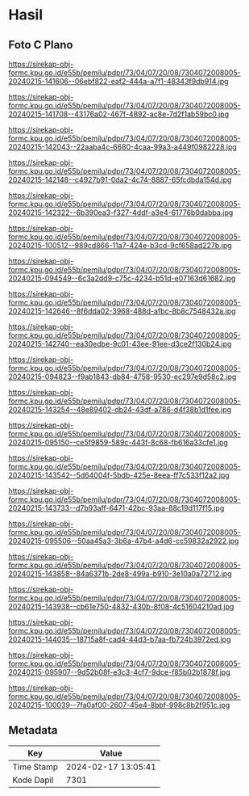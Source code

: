 # Hasil

## Foto C Plano

https://sirekap-obj-formc.kpu.go.id/e55b/pemilu/pdpr/73/04/07/20/08/7304072008005-20240215-141606--06ebf822-eaf2-444a-a7f1-48343f9db914.jpg

https://sirekap-obj-formc.kpu.go.id/e55b/pemilu/pdpr/73/04/07/20/08/7304072008005-20240215-141708--43176a02-467f-4892-ac8e-7d2f1ab59bc0.jpg

https://sirekap-obj-formc.kpu.go.id/e55b/pemilu/pdpr/73/04/07/20/08/7304072008005-20240215-142043--22aaba4c-6680-4caa-99a3-a449f0982228.jpg

https://sirekap-obj-formc.kpu.go.id/e55b/pemilu/pdpr/73/04/07/20/08/7304072008005-20240215-142148--c4927b91-0da2-4c74-8887-65fcdbda154d.jpg

https://sirekap-obj-formc.kpu.go.id/e55b/pemilu/pdpr/73/04/07/20/08/7304072008005-20240215-142322--6b390ea3-f327-4ddf-a3e4-61776b0dabba.jpg

https://sirekap-obj-formc.kpu.go.id/e55b/pemilu/pdpr/73/04/07/20/08/7304072008005-20240215-100512--989cd866-11a7-424e-b3cd-9cf658ad227b.jpg

https://sirekap-obj-formc.kpu.go.id/e55b/pemilu/pdpr/73/04/07/20/08/7304072008005-20240215-094549--6c3a2dd9-c75c-4234-b51d-e07163d61682.jpg

https://sirekap-obj-formc.kpu.go.id/e55b/pemilu/pdpr/73/04/07/20/08/7304072008005-20240215-142646--8f6dda02-3968-488d-afbc-8b8c7548432a.jpg

https://sirekap-obj-formc.kpu.go.id/e55b/pemilu/pdpr/73/04/07/20/08/7304072008005-20240215-142740--ea30edbe-9c01-43ee-91ee-d3ce2f130b24.jpg

https://sirekap-obj-formc.kpu.go.id/e55b/pemilu/pdpr/73/04/07/20/08/7304072008005-20240215-094823--f9ab1843-db84-4758-9530-ec297e9d58c2.jpg

https://sirekap-obj-formc.kpu.go.id/e55b/pemilu/pdpr/73/04/07/20/08/7304072008005-20240215-143254--48e89402-db24-43df-a786-d4f38b1d1fee.jpg

https://sirekap-obj-formc.kpu.go.id/e55b/pemilu/pdpr/73/04/07/20/08/7304072008005-20240215-095150--ce5f9859-589c-443f-8c68-fb616a33cfe1.jpg

https://sirekap-obj-formc.kpu.go.id/e55b/pemilu/pdpr/73/04/07/20/08/7304072008005-20240215-143542--5d64004f-5bdb-425e-8eea-ff7c533f12a2.jpg

https://sirekap-obj-formc.kpu.go.id/e55b/pemilu/pdpr/73/04/07/20/08/7304072008005-20240215-143733--d7b93aff-6471-42bc-93aa-88c19d117f15.jpg

https://sirekap-obj-formc.kpu.go.id/e55b/pemilu/pdpr/73/04/07/20/08/7304072008005-20240215-095506--50aa45a3-3b6a-47b4-a4d6-cc59832a2922.jpg

https://sirekap-obj-formc.kpu.go.id/e55b/pemilu/pdpr/73/04/07/20/08/7304072008005-20240215-143858--84a6371b-2de8-499a-b910-3e10a0a72712.jpg

https://sirekap-obj-formc.kpu.go.id/e55b/pemilu/pdpr/73/04/07/20/08/7304072008005-20240215-143938--cb61e750-4832-430b-8f08-4c51604210ad.jpg

https://sirekap-obj-formc.kpu.go.id/e55b/pemilu/pdpr/73/04/07/20/08/7304072008005-20240215-144035--18715a8f-cad4-44d3-b7aa-fb724b3972ed.jpg

https://sirekap-obj-formc.kpu.go.id/e55b/pemilu/pdpr/73/04/07/20/08/7304072008005-20240215-095907--9d52b08f-e3c3-4cf7-9dce-f85b02b1878f.jpg

https://sirekap-obj-formc.kpu.go.id/e55b/pemilu/pdpr/73/04/07/20/08/7304072008005-20240215-100039--7fa0af00-2607-45e4-8bbf-998c8b2f951c.jpg


## Metadata

| Key        | Value               |
| ---------- | ------------------- |
| Time Stamp | 2024-02-17 13:05:41 |
| Kode Dapil | 7301                |



